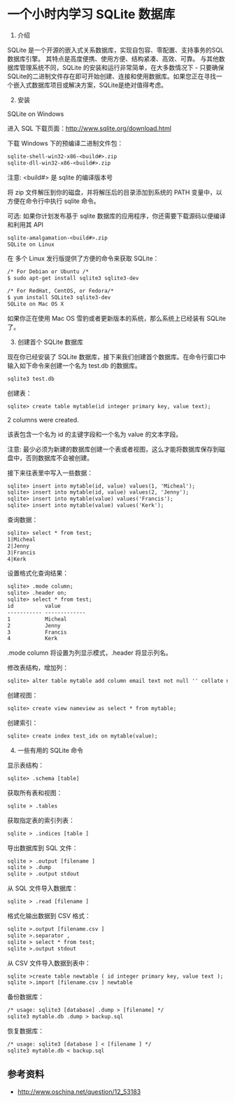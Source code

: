
一个小时内学习 SQLite 数据库
===

1. 介绍 

SQLite 是一个开源的嵌入式关系数据库，实现自包容、零配置、支持事务的SQL数据库引擎。 其特点是高度便携、使用方便、结构紧凑、高效、可靠。 与其他数据库管理系统不同，SQLite 的安装和运行非常简单，在大多数情况下 - 只要确保SQLite的二进制文件存在即可开始创建、连接和使用数据库。如果您正在寻找一个嵌入式数据库项目或解决方案，SQLite是绝对值得考虑。

2. 安装

SQLite on Windows

进入 SQL 下载页面：http://www.sqlite.org/download.html

下载 Windows 下的预编译二进制文件包：

```txt
sqlite-shell-win32-x86-<build#>.zip
sqlite-dll-win32-x86-<build#>.zip
```
注意: <build#> 是 sqlite 的编译版本号

将 zip 文件解压到你的磁盘，并将解压后的目录添加到系统的 PATH 变量中，以方便在命令行中执行 sqlite 命令。

可选: 如果你计划发布基于 sqlite 数据库的应用程序，你还需要下载源码以便编译和利用其 API

```txt
sqlite-amalgamation-<build#>.zip
SQLite on Linux
```
在 多个 Linux 发行版提供了方便的命令来获取 SQLite：

```txt
/* For Debian or Ubuntu /*
$ sudo apt-get install sqlite3 sqlite3-dev

/* For RedHat, CentOS, or Fedora/*
$ yum install SQLite3 sqlite3-dev
SQLite on Mac OS X
```
如果你正在使用 Mac OS 雪豹或者更新版本的系统，那么系统上已经装有 SQLite 了。

3. 创建首个 SQLite 数据库

现在你已经安装了 SQLite 数据库，接下来我们创建首个数据库。在命令行窗口中输入如下命令来创建一个名为  test.db 的数据库。

```txt
sqlite3 test.db
```
创建表：

```txt
sqlite> create table mytable(id integer primary key, value text);
```
2 columns were created. 

该表包含一个名为 id 的主键字段和一个名为 value 的文本字段。

注意: 最少必须为新建的数据库创建一个表或者视图，这么才能将数据库保存到磁盘中，否则数据库不会被创建。

接下来往表里中写入一些数据：

```txt
sqlite> insert into mytable(id, value) values(1, 'Micheal');
sqlite> insert into mytable(id, value) values(2, 'Jenny');
sqlite> insert into mytable(value) values('Francis');
sqlite> insert into mytable(value) values('Kerk');
```
查询数据：

```txt
sqlite> select * from test;
1|Micheal
2|Jenny
3|Francis
4|Kerk
```
设置格式化查询结果：

```txt
sqlite> .mode column;
sqlite> .header on;
sqlite> select * from test;
id          value
----------- -------------
1           Micheal
2           Jenny
3           Francis
4           Kerk
```
.mode column 将设置为列显示模式，.header 将显示列名。

修改表结构，增加列：

```txt
sqlite> alter table mytable add column email text not null '' collate nocase;;
```
创建视图：

```txt
sqlite> create view nameview as select * from mytable;
```
创建索引：

```txt
sqlite> create index test_idx on mytable(value);
```
4. 一些有用的 SQLite 命令

显示表结构：

```txt
sqlite> .schema [table]
```
获取所有表和视图：

```txt
sqlite > .tables 
```
获取指定表的索引列表：

```txt
sqlite > .indices [table ]
```
导出数据库到 SQL 文件：

```txt
sqlite > .output [filename ] 
sqlite > .dump 
sqlite > .output stdout
```
从 SQL 文件导入数据库：

```txt
sqlite > .read [filename ]
```
格式化输出数据到 CSV 格式：

```txt
sqlite >.output [filename.csv ] 
sqlite >.separator , 
sqlite > select * from test; 
sqlite >.output stdout
```
从 CSV 文件导入数据到表中：

```txt
sqlite >create table newtable ( id integer primary key, value text ); 
sqlite >.import [filename.csv ] newtable 
```
备份数据库：

```txt
/* usage: sqlite3 [database] .dump > [filename] */
sqlite3 mytable.db .dump > backup.sql
```
恢复数据库：

```txt
/* usage: sqlite3 [database ] < [filename ] */ 
sqlite3 mytable.db < backup.sql
```
参考资料
---

- http://www.oschina.net/question/12_53183